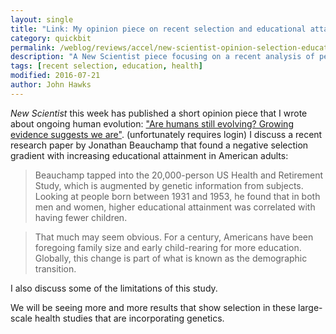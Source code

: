 ```yaml
---
layout: single
title: "Link: My opinion piece on recent selection and educational attainment"
category: quickbit
permalink: /weblog/reviews/accel/new-scientist-opinion-selection-education-2016.html
description: "A New Scientist piece focusing on a recent analysis of people in the Health and Retirement Study."
tags: [recent selection, education, health]
modified: 2016-07-21
author: John Hawks
---
```



<em>New Scientist</em> this week has published a short opinion piece that I wrote about ongoing human evolution: <a href="https://www.newscientist.com/article/2097630-are-humans-still-evolving-growing-evidence-suggests-we-are/">"Are humans still evolving? Growing evidence suggests we are"</a>. (unfortunately requires login) I discuss a recent research paper by Jonathan Beauchamp that found a negative selection gradient with increasing educational attainment in American adults: 

<blockquote>Beauchamp tapped into the 20,000-person US Health and Retirement Study, which is augmented by genetic information from subjects. Looking at people born between 1931 and 1953, he found that in both men and women, higher educational attainment was correlated with having fewer children.</blockquote>

<blockquote>That much may seem obvious. For a century, Americans have been foregoing family size and early child-rearing for more education. Globally, this change is part of what is known as the demographic transition.</blockquote>

I also discuss some of the limitations of this study. 

We will be seeing more and more results that show selection in these large-scale health studies that are incorporating genetics. 

